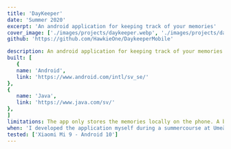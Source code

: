 ```yaml
---
title: 'DayKeeper'
date: 'Summer 2020'
excerpt: 'An android application for keeping track of your memories'
cover_image: ['./images/projects/daykeeper.webp', './images/projects/daykeeper.avif']
github: 'https://github.com/HawkieOne/DaykeeperMobile'

description: An android application for keeping track of your memories. The purpose of the app is to help people remember thing they otherwise would forget. One of the biggest advantages with a phone is how easy it is to bring everywhere. Therefore the app is designed to be used to help people remeber things everywhere. The design of the app is made to help users store memories fast and smooth. A user can also save an image of the memory. Daykeeper also gives users the possibility to search among stored memories as well as sort memories. The app stores all the memorieslocally on the phone through Room, a library for storing data locally with SQL.
built: [
   {
   name: 'Android',
   link: 'https://www.android.com/intl/sv_se/'
},
{
   name: 'Java',
   link: 'https://www.java.com/sv/'
},
]
limitations: The app only stores the memories locally on the phone. A better solution would be an online database to be able to use the app on multiple devices and sync the memories between the devices. 
when: 'I developed the application myself during a summercourse at Umeå university and wrote the app in Java with Android Studio. Before the course I had not worked with programming for android devices but I quickly understood the different structure and design principles for mobile devices.'
tested: ['Xiaomi Mi 9 - Android 10']
---
```


